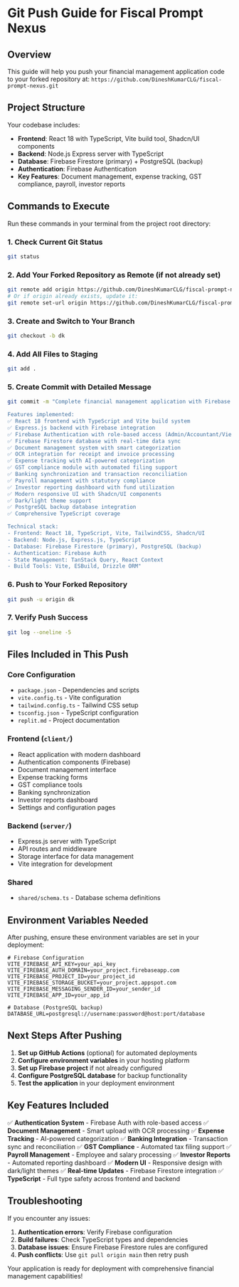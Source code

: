 # Git Push Guide for Fiscal Prompt Nexus

## Overview
This guide will help you push your financial management application code to your forked repository at:
`https://github.com/DineshKumarCLG/fiscal-prompt-nexus.git`

## Project Structure
Your codebase includes:
- **Frontend**: React 18 with TypeScript, Vite build tool, Shadcn/UI components
- **Backend**: Node.js Express server with TypeScript
- **Database**: Firebase Firestore (primary) + PostgreSQL (backup)
- **Authentication**: Firebase Authentication
- **Key Features**: Document management, expense tracking, GST compliance, payroll, investor reports

## Commands to Execute

Run these commands in your terminal from the project root directory:

### 1. Check Current Git Status
```bash
git status
```

### 2. Add Your Forked Repository as Remote (if not already set)
```bash
git remote add origin https://github.com/DineshKumarCLG/fiscal-prompt-nexus.git
# Or if origin already exists, update it:
git remote set-url origin https://github.com/DineshKumarCLG/fiscal-prompt-nexus.git
```

### 3. Create and Switch to Your Branch
```bash
git checkout -b dk
```

### 4. Add All Files to Staging
```bash
git add .
```

### 5. Create Commit with Detailed Message
```bash
git commit -m "Complete financial management application with Firebase integration

Features implemented:
✅ React 18 frontend with TypeScript and Vite build system
✅ Express.js backend with Firebase integration
✅ Firebase Authentication with role-based access (Admin/Accountant/Viewer)
✅ Firebase Firestore database with real-time data sync
✅ Document management system with smart categorization
✅ OCR integration for receipt and invoice processing
✅ Expense tracking with AI-powered categorization
✅ GST compliance module with automated filing support
✅ Banking synchronization and transaction reconciliation
✅ Payroll management with statutory compliance
✅ Investor reporting dashboard with fund utilization
✅ Modern responsive UI with Shadcn/UI components
✅ Dark/light theme support
✅ PostgreSQL backup database integration
✅ Comprehensive TypeScript coverage

Technical stack:
- Frontend: React 18, TypeScript, Vite, TailwindCSS, Shadcn/UI
- Backend: Node.js, Express.js, TypeScript
- Database: Firebase Firestore (primary), PostgreSQL (backup)
- Authentication: Firebase Auth
- State Management: TanStack Query, React Context
- Build Tools: Vite, ESBuild, Drizzle ORM"
```

### 6. Push to Your Forked Repository
```bash
git push -u origin dk
```

### 7. Verify Push Success
```bash
git log --oneline -5
```

## Files Included in This Push

### Core Configuration
- `package.json` - Dependencies and scripts
- `vite.config.ts` - Vite configuration
- `tailwind.config.ts` - Tailwind CSS setup
- `tsconfig.json` - TypeScript configuration
- `replit.md` - Project documentation

### Frontend (`client/`)
- React application with modern dashboard
- Authentication components (Firebase)
- Document management interface
- Expense tracking forms
- GST compliance tools
- Banking synchronization
- Investor reports dashboard
- Settings and configuration pages

### Backend (`server/`)
- Express.js server with TypeScript
- API routes and middleware
- Storage interface for data management
- Vite integration for development

### Shared
- `shared/schema.ts` - Database schema definitions

## Environment Variables Needed
After pushing, ensure these environment variables are set in your deployment:

```env
# Firebase Configuration
VITE_FIREBASE_API_KEY=your_api_key
VITE_FIREBASE_AUTH_DOMAIN=your_project.firebaseapp.com
VITE_FIREBASE_PROJECT_ID=your_project_id
VITE_FIREBASE_STORAGE_BUCKET=your_project.appspot.com
VITE_FIREBASE_MESSAGING_SENDER_ID=your_sender_id
VITE_FIREBASE_APP_ID=your_app_id

# Database (PostgreSQL backup)
DATABASE_URL=postgresql://username:password@host:port/database
```

## Next Steps After Pushing

1. **Set up GitHub Actions** (optional) for automated deployments
2. **Configure environment variables** in your hosting platform
3. **Set up Firebase project** if not already configured
4. **Configure PostgreSQL database** for backup functionality
5. **Test the application** in your deployment environment

## Key Features Included

✅ **Authentication System** - Firebase Auth with role-based access
✅ **Document Management** - Smart upload with OCR processing
✅ **Expense Tracking** - AI-powered categorization
✅ **Banking Integration** - Transaction sync and reconciliation
✅ **GST Compliance** - Automated tax filing support
✅ **Payroll Management** - Employee and salary processing
✅ **Investor Reports** - Automated reporting dashboard
✅ **Modern UI** - Responsive design with dark/light themes
✅ **Real-time Updates** - Firebase Firestore integration
✅ **TypeScript** - Full type safety across frontend and backend

## Troubleshooting

If you encounter any issues:

1. **Authentication errors**: Verify Firebase configuration
2. **Build failures**: Check TypeScript types and dependencies
3. **Database issues**: Ensure Firebase Firestore rules are configured
4. **Push conflicts**: Use `git pull origin main` then retry push

Your application is ready for deployment with comprehensive financial management capabilities!